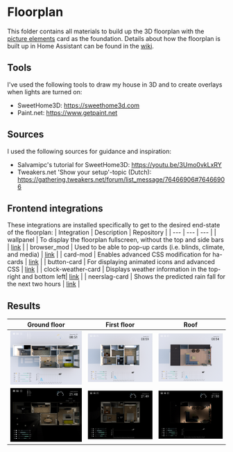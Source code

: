 # Floorplan
This folder contains all materials to build up the 3D floorplan with the [picture elements](https://www.home-assistant.io/dashboards/picture-elements/) card as the foundation. Details about how the floorplan is built up in Home Assistant can be found in the [wiki](https://github.com/EBOOZ/HomeAssistant/wiki/3.-Floorplan).

## Tools
I've used the following tools to draw my house in 3D and to create overlays when lights are turned on:
* SweetHome3D: https://sweethome3d.com
* Paint.net: https://www.getpaint.net

## Sources
I used the following sources for guidance and inspiration:
* Salvamipc's tutorial for SweetHome3D: https://youtu.be/3Umo0vkLxRY
* Tweakers.net 'Show your setup'-topic (Dutch): https://gathering.tweakers.net/forum/list_message/76466906#76466906

## Frontend integrations
These integrations are installed specifically to get to the desired end-state of the floorplan:
| Integration | Description | Repository |
| --- | --- | --- |
| wallpanel | To display the floorplan fullscreen, without the top and side bars | [link](https://github.com/j-a-n/lovelace-wallpanel) |
| browser_mod | Used to be able to pop-up cards (i.e. blinds, climate, and media) | [link]( https://github.com/thomasloven/hass-browser_mod) |
| card-mod | Enables advanced CSS modification for ha-cards | [link]( https://github.com/thomasloven/lovelace-card-mod) |
| button-card | For displaying animated icons and advanced CSS | [link]( https://github.com/custom-cards/button-card) |
| clock-weather-card | Displays weather information in the top-right and bottom left| [link]( https://github.com/pkissling/clock-weather-card) |
| neerslag-card | Shows the predicted rain fall for the next two hours | [link]( https://github.com/aex351/home-assistant-neerslag-card) |

## Results
| Ground floor | First floor | Roof |
| --- | --- | --- |
| ![A 3D-picture of a house during the day, containing sensor information from Home Assistant](day_01_groundfloor.jpeg) | ![A 3D-picture of a house during the day, containing sensor information from Home Assistant](day_02_upstairs.jpeg) | ![A 3D-picture of a house during the day, containing sensor information from Home Assistant](day_03_roof.jpeg) |
| ![A 3D-picture of a house during the night, containing sensor information from Home Assistant](night_01_groundfloor.jpeg) | ![A 3D-picture of a house during the night, containing sensor information from Home Assistant](night_02_upstairs.jpeg) | ![A 3D-picture of a house during the night, containing sensor information from Home Assistant](night_03_roof.jpeg) |

